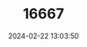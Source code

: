 ---
title: "16667"
category: "Peromyscus hooperi"
draft: false
date: 2024-02-22 13:03:50
languages:
  English: ["Hooper's Mouse", "Hooper's Deer Mouse"]
---